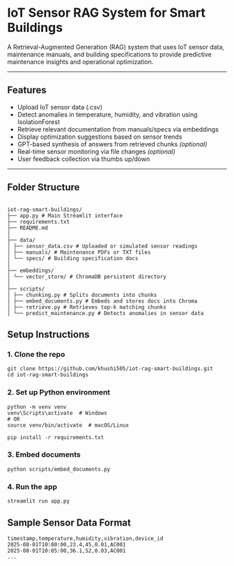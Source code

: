 # IoT Sensor RAG System for Smart Buildings

A Retrieval-Augmented Generation (RAG) system that uses IoT sensor data, maintenance manuals, and building specifications to provide predictive maintenance insights and operational optimization.

---

## Features

- Upload IoT sensor data (.csv)
- Detect anomalies in temperature, humidity, and vibration using IsolationForest
- Retrieve relevant documentation from manuals/specs via embeddings
- Display optimization suggestions based on sensor trends
- GPT-based synthesis of answers from retrieved chunks *(optional)*
- Real-time sensor monitoring via file changes *(optional)*
- User feedback collection via thumbs up/down

---

## Folder Structure

```

iot-rag-smart-buildings/
├── app.py # Main Streamlit interface
├── requirements.txt
├── README.md
│
├── data/
│ ├── sensor_data.csv # Uploaded or simulated sensor readings
│ ├── manuals/ # Maintenance PDFs or TXT files
│ └── specs/ # Building specification docs
│
├── embeddings/
│ └── vector_store/ # ChromaDB persistent directory
│
├── scripts/
│ ├── chunking.py # Splits documents into chunks
│ ├── embed_documents.py # Embeds and stores docs into Chroma
│ ├── retrieve.py # Retrieves top-k matching chunks
│ └── predict_maintenance.py # Detects anomalies in sensor data

```

##  Setup Instructions

### 1. Clone the repo

```
git clone https://github.com/khushi505/iot-rag-smart-buildings.git
cd iot-rag-smart-buildings
```

### 2. Set up Python environment

```
python -m venv venv
venv\Scripts\activate  # Windows
# OR
source venv/bin/activate  # macOS/Linux

pip install -r requirements.txt
```

### 3. Embed documents

```
python scripts/embed_documents.py
```

### 4. Run the app

```
streamlit run app.py
```

## Sample Sensor Data Format

```
timestamp,temperature,humidity,vibration,device_id
2025-08-01T10:00:00,23.4,45,0.01,AC001
2025-08-01T10:05:00,36.1,52,0.03,AC001
...
```
